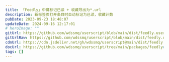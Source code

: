 ```yaml
---
title: 「Feedly」中键标记已读 + 收藏导出为*.url
description: 新标签页打开条目时自动标记为已读，收藏计数
pubDate: 2023-09-23 18:48:07
updateDate: 2024-09-16 12:17:01
# heroImage: ""
gitUrl: https://github.com/wdssmq/userscript/blob/main/dist/feedly.user.js
gitUrlRaw: https://github.com/wdssmq/userscript/blob/main/dist/feedly.user.js?raw=true
cdnUrl: https://cdn.jsdelivr.net/gh/wdssmq/userscript@main/dist/feedly.user.js
docUrl: https://github.com/wdssmq/userscript/tree/main/packages/feedly#readme
tags: []
---
```


